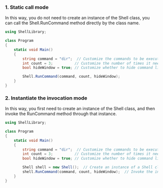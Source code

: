 ### 1. Static call mode

In this way, you do not need to create an instance of the Shell class, you can call the Shell.RunCommand method directly by the class name.

```c#
using ShellLibrary;

class Program
{
    static void Main()
    {
        string command = "dir";  // Customize the commands to be executed
        int count = 3;          // Customize the number of times it needs to be executed
        bool hideWindow = true; // Customize whether to hide command line Windows

        Shell.RunCommand(command, count, hideWindow);
    }
}
```

### 2. Instantiate the invocation mode

In this way, you first need to create an instance of the Shell class, and then invoke the RunCommand method through that instance.

```c#
using ShellLibrary;

class Program
{
    static void Main()
    {
        string command = "dir";  // Customize the commands to be executed
        int count = 3;          // Customize the number of times it needs to be executed
        bool hideWindow = true; // Customize whether to hide command line Windows

        Shell shell = new Shell();  // Create an instance of a Shell class
        shell.RunCommand(command, count, hideWindow);  // Invoke the instance's RunCommand method
    }
}
```